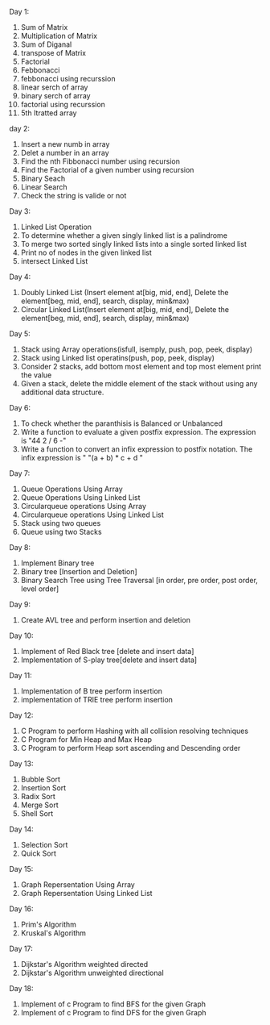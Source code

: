 Day 1:
1) Sum of Matrix
2) Multiplication of Matrix
3) Sum of Diganal
4) transpose of Matrix
5) Factorial
6) Febbonacci
7) febbonacci using recurssion
8) linear serch of array
9) binary serch of array
10) factorial using recurssion
11) 5th Itratted array
    
day 2:
1) Insert a new numb in array
2) Delet a number in an array
3) Find the nth Fibbonacci number using recursion
4) Find the Factorial of a given number using recursion
5) Binary Seach
6) Linear Search
7) Check the string is valide or not

Day 3:
1) Linked List Operation
2)  To determine whether a given singly linked list is a palindrome
3)  To merge two sorted singly linked lists into a single sorted linked list
4)   Print no of nodes in the given linked list
5)   intersect Linked List

Day 4:
1) Doubly Linked List (Insert element at[big, mid, end], Delete the element[beg, mid, end], search, display, min&max)
2) Circular Linked List(Insert element at[big, mid, end], Delete the element[beg, mid, end], search, display, min&max)

Day 5:
1) Stack using Array operations(isfull, isemply, push, pop, peek, display)
2) Stack using Linked list operatins(push, pop, peek, display)
3) Consider 2 stacks, add bottom most element and top most element print the value
4) Given a stack, delete the middle element of the stack without using any additional data structure.

Day 6:
1) To check whether the paranthisis is Balanced or Unbalanced
2) Write a function to evaluate a given postfix expression. The expression is "44 2 / 6 -"
3) Write a function to convert an infix expression to postfix notation. The infix expression is " "(a + b) * c + d "

Day 7:
1) Queue Operations Using Array
2) Queue Operations Using Linked List
3) Circularqueue operations Using Array
4) Circularqueue operations Using Linked List
5) Stack using two queues
6) Queue using two Stacks

Day 8:
1) Implement Binary tree
2) Binary tree [Insertion and Deletion]
3) Binary Search Tree using Tree Traversal [in order, pre order, post order, level order]

Day 9:
1) Create AVL tree and perform insertion and deletion

Day 10:
1) Implement of Red Black tree [delete and insert data]
2) Implementation of S-play tree[delete and insert data]

Day 11:
1) Implementation of B tree perform insertion
2) implementation of TRIE tree perform insertion

Day 12:
1) C Program to perform Hashing with all collision resolving techniques
2) C Program for Min Heap and Max Heap
3) C Program to perform Heap sort ascending and Descending order

Day 13:
1) Bubble Sort
2) Insertion Sort
3) Radix Sort
4) Merge Sort
5) Shell Sort

Day 14:
1) Selection Sort
2) Quick Sort

Day 15:
1) Graph Repersentation Using Array
2)  Graph Repersentation Using Linked List

Day 16:
1) Prim's Algorithm
2) Kruskal's Algorithm

Day 17:
1) Dijkstar's Algorithm weighted directed
2) Dijkstar's Algorithm unweighted directional

Day 18:
1) Implement of c Program to find BFS for the given Graph
2) Implement of c Program to find DFS for the given Graph
